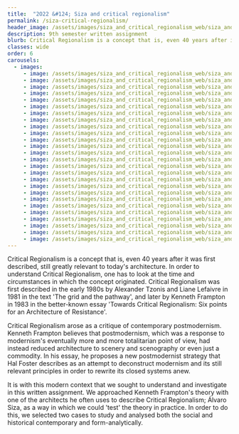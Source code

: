 ```yaml
---
title:  "2O22 &#124; Siza and critical regionalism"
permalink: /siza-critical-regionalism/
header_image: /assets/images/siza_and_critical_regionalism_web/siza_and_critical_regionalism_web10.jpg
description: 9th semester written assignment
blurb: Critical Regionalism is a concept that is, even 40 years after it was first described, still greatly relevant to today’s architecture. This paper seeks to…
classes: wide
order: 6
carousels:
  - images:
     - image: /assets/images/siza_and_critical_regionalism_web/siza_and_critical_regionalism_web1.jpg
     - image: /assets/images/siza_and_critical_regionalism_web/siza_and_critical_regionalism_web2.jpg
     - image: /assets/images/siza_and_critical_regionalism_web/siza_and_critical_regionalism_web3.jpg
     - image: /assets/images/siza_and_critical_regionalism_web/siza_and_critical_regionalism_web4.jpg
     - image: /assets/images/siza_and_critical_regionalism_web/siza_and_critical_regionalism_web5.jpg
     - image: /assets/images/siza_and_critical_regionalism_web/siza_and_critical_regionalism_web6.jpg
     - image: /assets/images/siza_and_critical_regionalism_web/siza_and_critical_regionalism_web7.jpg
     - image: /assets/images/siza_and_critical_regionalism_web/siza_and_critical_regionalism_web8.jpg
     - image: /assets/images/siza_and_critical_regionalism_web/siza_and_critical_regionalism_web9.jpg
     - image: /assets/images/siza_and_critical_regionalism_web/siza_and_critical_regionalism_web10.jpg
     - image: /assets/images/siza_and_critical_regionalism_web/siza_and_critical_regionalism_web11.jpg
     - image: /assets/images/siza_and_critical_regionalism_web/siza_and_critical_regionalism_web12.jpg
     - image: /assets/images/siza_and_critical_regionalism_web/siza_and_critical_regionalism_web13.jpg
     - image: /assets/images/siza_and_critical_regionalism_web/siza_and_critical_regionalism_web14.jpg
     - image: /assets/images/siza_and_critical_regionalism_web/siza_and_critical_regionalism_web15.jpg
     - image: /assets/images/siza_and_critical_regionalism_web/siza_and_critical_regionalism_web16.jpg
     - image: /assets/images/siza_and_critical_regionalism_web/siza_and_critical_regionalism_web17.jpg
     - image: /assets/images/siza_and_critical_regionalism_web/siza_and_critical_regionalism_web18.jpg
     - image: /assets/images/siza_and_critical_regionalism_web/siza_and_critical_regionalism_web19.jpg
     - image: /assets/images/siza_and_critical_regionalism_web/siza_and_critical_regionalism_web20.jpg
     - image: /assets/images/siza_and_critical_regionalism_web/siza_and_critical_regionalism_web21.jpg
     - image: /assets/images/siza_and_critical_regionalism_web/siza_and_critical_regionalism_web22.jpg
     - image: /assets/images/siza_and_critical_regionalism_web/siza_and_critical_regionalism_web23.jpg
     - image: /assets/images/siza_and_critical_regionalism_web/siza_and_critical_regionalism_web24.jpg
     - image: /assets/images/siza_and_critical_regionalism_web/siza_and_critical_regionalism_web25.jpg
     - image: /assets/images/siza_and_critical_regionalism_web/siza_and_critical_regionalism_web26.jpg
---
```


Critical Regionalism is a concept that is, even 40 years after it was first described, still greatly relevant to today's architecture. In order to understand Critical Regionalism, one has to look at the time and circumstances in which the concept originated. Critical Regionalism was first described in the early 1980s by Alexander Tzonis and Liane Lefaivre in 1981 in the text 'The grid and the pathway', and later by Kenneth Frampton in 1983 in the better-known essay 'Towards Critical Regionalism: Six points for an Architecture of Resistance'.

<!--more-->

Critical Regionalism arose as a critique of contemporary postmodernism. Kenneth Frampton believes that postmodernism, which was a response to modernism's eventually more and more totalitarian point of view, had instead reduced architecture to scenery and scenography or even just a commodity. In his essay, he proposes a new postmodernist strategy that Hal Foster describes as an attempt to deconstruct modernism and its still relevant principles in order to rewrite its closed systems anew.

It is with this modern context that we sought to understand and investigate in this written assignment. We approached Kenneth Frampton's theory with one of the architects he often uses to describe Critical Regionalism; Álvaro Siza, as a way in which we could 'test' the theory in practice. In order to do this, we selected two cases to study and analysed both the social and historical contemporary and form-analytically.

